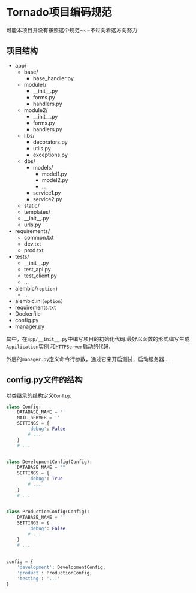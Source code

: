 # Tornado项目编码规范

可能本项目并没有按照这个规范~~~不过向着这方向努力

## 项目结构

- app/
    - base/
        - base_handler.py
    - module1/
        - \_\_init\_\_.py
        - forms.py
        - handlers.py
    - module2/
        - \_\_init\_\_.py
        - forms.py
        - handlers.py
    - libs/
        - decorators.py
        - utils.py
        - exceptions.py
    - dbs/
        - models/
            - model1.py
            - model2.py
            - ...
        - service1.py
        - service2.py
    - static/
    - templates/
    - \_\_init\_\_.py
    - urls.py
- requirements/
    - common.txt
    - dev.txt
    - prod.txt
- tests/
    - \_\_init\_\_.py
    - test_api.py    
    - test_client.py
    - ...
- alembic/`(option)`
    - ...
- alembic.ini`(option)`
- requirements.txt
- Dockerfile
- config.py
- manager.py

其中，在`app/__init__.py`中编写项目的初始化代码.最好以函数的形式编写生成`Appilication`实例
和`HTTPServer`启动的代码.

外层的`manager.py`定义命令行参数，通过它来开启测试，启动服务器...

## config.py文件的结构

以类继承的结构定义`Config`:

```python
class Config:
    DATABASE_NAME = ''
    MAIL_SERVER = ''
    SETTINGS = {
        'debug': False
        # ...
    }
    # ...
    

class DevelopmentConfig(Config):
    DATABASE_NAME = ""
    SETTINGS = {
        'debug': True
        # ...
    }
    # ...
    

class ProductionConfig(Config):
    DATABASE_NAME = ''
    SETTINGS = {
        'debug': False
        # ...
    }
    # ...
    
    
config = {
    'development': DevelopmentConfig,
    'product': ProductionConfig,
    'testing': '...'
}
```
